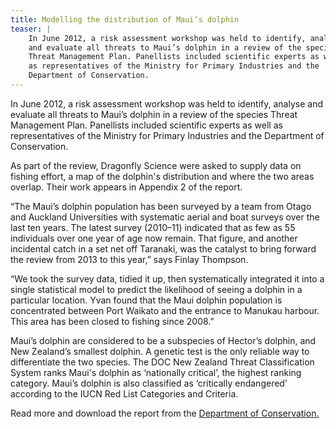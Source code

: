 ```yaml
---
title: Modelling the distribution of Maui’s dolphin
teaser: |    
    In June 2012, a risk assessment workshop was held to identify, analyse
    and evaluate all threats to Maui’s dolphin in a review of the species
    Threat Management Plan. Panellists included scientific experts as well
    as representatives of the Ministry for Primary Industries and the
    Department of Conservation.
---
```

In June 2012, a risk assessment workshop was held to identify, analyse
and evaluate all threats to Maui’s dolphin in a review of the species
Threat Management Plan. Panellists included scientific experts as well
as representatives of the Ministry for Primary Industries and the
Department of Conservation.

As part of the review, Dragonfly Science were asked to supply data on
fishing effort, a map of the dolphin's distribution and where the two
areas overlap. Their work appears in Appendix 2 of the report.

“The Maui’s dolphin population has been surveyed by a team from Otago
and Auckland Universities with systematic aerial and boat surveys over
the last ten years. The latest survey (2010&ndash;11) indicated that
as few as 55 individuals over one year of age now remain. That figure,
and another incidental catch in a set net off Taranaki, was the
catalyst to bring forward the review from 2013 to this year,” says
Finlay Thompson.

“We took the survey data, tidied it up, then systematically integrated
it into a single statistical model to predict the likelihood of seeing
a dolphin in a particular location. Yvan found that the Maui dolphin
population is concentrated between Port Waikato and the entrance to
Manukau harbour. This area has been closed to fishing since 2008.”

Maui’s dolphin are considered to be a subspecies of Hector’s dolphin,
and New Zealand’s smallest dolphin. A genetic test is the only
reliable way to differentiate the two species. The DOC New Zealand
Threat Classification System ranks Maui's dolphin as ‘nationally
critical’, the highest ranking category. Maui’s dolphin is also
classified as ‘critically endangered’ according to the IUCN Red List
Categories and Criteria.


Read more and download the report from the [Department of
Conservation.](http://www.doc.govt.nz/mauisconsultation)
